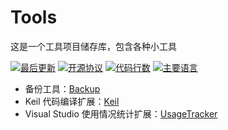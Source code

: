 # Tools

这是一个工具项目储存库，包含各种小工具

[![最后更新](https://img.shields.io/github/last-commit/LJZ-Anonymity/Tools)](https://github.com/LJZ-Anonymity/Tools/commits)
[![开源协议](https://img.shields.io/badge/License-MIT-blue.svg)](https://opensource.org/licenses/MIT)
[![代码行数](https://aschey.tech/tokei/github/LJZ-Anonymity/Tools)](https://github.com/LJZ-Anonymity/Tools)
[![主要语言](https://img.shields.io/github/languages/top/LJZ-Anonymity/Tools)](https://github.com/LJZ-Anonymity/Tools)

- 备份工具：[Backup](https://github.com/LJZ-Anonymity/Tools/tree/main/Backup)
- Keil 代码编译扩展：[Keil](https://github.com/LJZ-Anonymity/Tools/tree/main/Keil)
- Visual Studio 使用情况统计扩展：[UsageTracker](https://github.com/LJZ-Anonymity/Tools/tree/main/UsageTracker)
